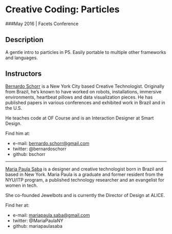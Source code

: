 # Creative Coding: Particles
###May 2016 | Facets Conference

## Description

A gentle intro to particles in P5. Easily portable to multiple other frameworks and languages.

## Instructors

[Bernardo Schorr](http://www.bernardoschorr.com/) is a New York City based Creative Technologist. Originally from Brazil, he’s known to have worked on robots, installations, immersive environments, heartbeat pillows and data visualization pieces. He has published papers in various conferences and exhibited work in Brazil and in the U.S.

He teaches code at OF Course and is an Interaction Designer at Smart Design.

Find him at:

- e-mail: bernardo.schorr@gmail.com
- twitter: @bernardoschorr
- github: bschorr

--------

[Maria Paula Saba](http://www.mariapaulasaba.com/) is a designer and creative technologist born in Brazil and based in New York. Maria Paula is a graduate and former resident from the NYU/ITP program, a published technology researcher and an evangelist for women in tech.

She co-founded Jewelbots and is currently the Director of Design at ALICE.

Find her at:

- e-mail: mariapaula.saba@gmail.com
- twitter: @MariaPaulaNY
- github: mariapaulasaba